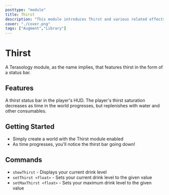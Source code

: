 ```yaml
---
posttype: "module" 
title: Thirst
description: "This module introduces Thirst and various related effects."
cover: "./cover.png"
tags: ["Augment","Library"]
---
```

# Thirst
A Terasology module, as the name implies, that features thirst in the form of a status bar.

## Features
A thirst status bar in the player's HUD.
The player's thirst saturation decreases as time in the world progresses, but replenishes with water and other consumables.

## Getting Started
* Simply create a world with the Thirst module enabled
* As time progresses, you'll notice the thirst bar going down!

## Commands
* `showThirst` - Displays your current drink level
* `setThirst <float>` - Sets your current drink level to the given value
* `setMaxThirst <float>` - Sets your maximum drink level to the given value
